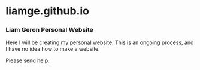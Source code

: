 # liamge.github.io

### Liam Geron Personal Website

Here I will be creating my personal website. This is an ongoing process, and I have no idea how to make a website. 

Please send help.
